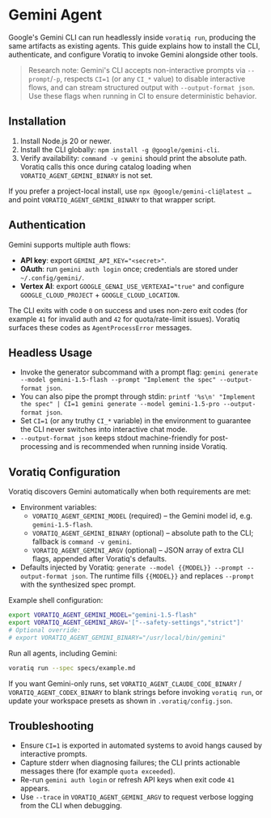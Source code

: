 # Gemini Agent

Google's Gemini CLI can run headlessly inside `voratiq run`, producing the same artifacts as existing agents. This guide explains how to install the CLI, authenticate, and configure Voratiq to invoke Gemini alongside other tools.

> Research note: Gemini's CLI accepts non-interactive prompts via `--prompt`/`-p`, respects `CI=1` (or any `CI_*` value) to disable interactive flows, and can stream structured output with `--output-format json`. Use these flags when running in CI to ensure deterministic behavior.

## Installation

1. Install Node.js 20 or newer.
2. Install the CLI globally: `npm install -g @google/gemini-cli`.
3. Verify availability: `command -v gemini` should print the absolute path. Voratiq calls this once during catalog loading when `VORATIQ_AGENT_GEMINI_BINARY` is not set.

If you prefer a project-local install, use `npx @google/gemini-cli@latest …` and point `VORATIQ_AGENT_GEMINI_BINARY` to that wrapper script.

## Authentication

Gemini supports multiple auth flows:

- **API key**: export `GEMINI_API_KEY="<secret>"`.
- **OAuth**: run `gemini auth login` once; credentials are stored under `~/.config/gemini/`.
- **Vertex AI**: export `GOOGLE_GENAI_USE_VERTEXAI="true"` and configure `GOOGLE_CLOUD_PROJECT` + `GOOGLE_CLOUD_LOCATION`.

The CLI exits with code `0` on success and uses non-zero exit codes (for example `41` for invalid auth and `42` for quota/rate-limit issues). Voratiq surfaces these codes as `AgentProcessError` messages.

## Headless Usage

- Invoke the generator subcommand with a prompt flag: `gemini generate --model gemini-1.5-flash --prompt "Implement the spec" --output-format json`.
- You can also pipe the prompt through stdin: `printf '%s\n' "Implement the spec" | CI=1 gemini generate --model gemini-1.5-pro --output-format json`.
- Set `CI=1` (or any truthy `CI_*` variable) in the environment to guarantee the CLI never switches into interactive chat mode.
- `--output-format json` keeps stdout machine-friendly for post-processing and is recommended when running inside Voratiq.

## Voratiq Configuration

Voratiq discovers Gemini automatically when both requirements are met:

- Environment variables:
  - `VORATIQ_AGENT_GEMINI_MODEL` (required) – the Gemini model id, e.g. `gemini-1.5-flash`.
  - `VORATIQ_AGENT_GEMINI_BINARY` (optional) – absolute path to the CLI; fallback is `command -v gemini`.
  - `VORATIQ_AGENT_GEMINI_ARGV` (optional) – JSON array of extra CLI flags, appended after Voratiq's defaults.
- Defaults injected by Voratiq: `generate --model {{MODEL}} --prompt --output-format json`. The runtime fills `{{MODEL}}` and replaces `--prompt` with the synthesized spec prompt.

Example shell configuration:

```bash
export VORATIQ_AGENT_GEMINI_MODEL="gemini-1.5-flash"
export VORATIQ_AGENT_GEMINI_ARGV='["--safety-settings","strict"]'
# Optional override:
# export VORATIQ_AGENT_GEMINI_BINARY="/usr/local/bin/gemini"
```

Run all agents, including Gemini:

```bash
voratiq run --spec specs/example.md
```

If you want Gemini-only runs, set `VORATIQ_AGENT_CLAUDE_CODE_BINARY` / `VORATIQ_AGENT_CODEX_BINARY` to blank strings before invoking `voratiq run`, or update your workspace presets as shown in `.voratiq/config.json`.

## Troubleshooting

- Ensure `CI=1` is exported in automated systems to avoid hangs caused by interactive prompts.
- Capture stderr when diagnosing failures; the CLI prints actionable messages there (for example `quota exceeded`).
- Re-run `gemini auth login` or refresh API keys when exit code `41` appears.
- Use `--trace` in `VORATIQ_AGENT_GEMINI_ARGV` to request verbose logging from the CLI when debugging.
